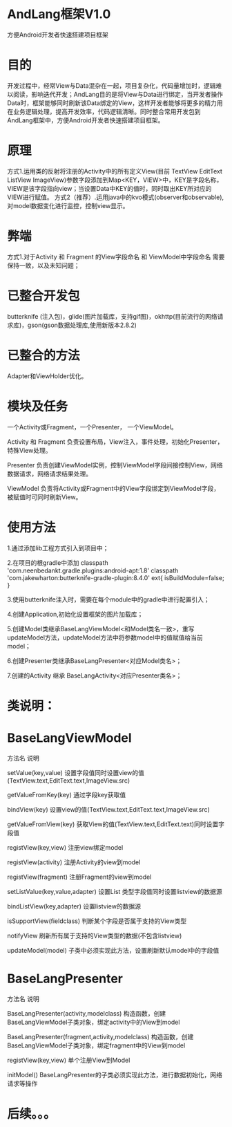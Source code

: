 # AndLang框架V1.0
方便Android开发者快速搭建项目框架
# 目的
开发过程中，经常View与Data混杂在一起，项目复杂化，代码量增加时，逻辑难以阅读，影响迭代开发；AndLang目的是将View与Data进行绑定，当开发者操作Data时，框架能够同时刷新该Data绑定的View，这样开发者能够将更多的精力用在业务逻辑处理，提高开发效率，代码逻辑清晰。同时整合常用开发包到AndLang框架中，方便Android开发者快速搭建项目框架。
# 原理
方式1.运用类的反射将注册的Activity中的所有定义View(目前 TextView EditText ListView ImageView)参数字段添加到Map<KEY，VIEW>中，KEY是字段名称，VIEW是该字段指向view；当设置Data中KEY的值时，同时取出KEY所对应的VIEW进行赋值。
方式2（推荐）.运用java中的kvo模式(observer和observable),对model数据变化进行监控，控制view显示。
# 弊端
方式1.对于Activity 和 Fragment 的View字段命名 和 ViewModel中字段命名 需要保持一致，以及未知问题；
# 已整合开发包
butterknife (注入包)，glide(图片加载库，支持gif图)，okhttp(目前流行的网络请求库)，gson(gson数据处理库,使用新版本2.8.2)
# 已整合的方法
Adapter和ViewHolder优化。
# 模块及任务
一个Activity或Fragment，一个Presenter， 一个ViewModel。

Activity 和 Fragment 负责设置布局，View注入，事件处理，初始化Presenter，特殊View处理。

Presenter 负责创建ViewModel实例，控制ViewModel字段间接控制View，网络数据请求，网络请求结果处理。

ViewModel 负责将Activity或Fragment中的View字段绑定到ViewModel字段，被赋值时可同时刷新View。
# 使用方法
1.通过添加lib工程方式引入到项目中；

2.在项目的根gradle中添加
classpath 'com.neenbedankt.gradle.plugins:android-apt:1.8'
classpath 'com.jakewharton:butterknife-gradle-plugin:8.4.0'
ext{
		isBuildModule=false; 
}

3.使用butterknife注入时，需要在每个module中的gradle中进行配置引入；

4.创建Application,初始化设置框架的图片加载库；

5.创建Model类继承BaseLangViewModel<和Model类名一致>，重写updateModel方法，updateModel方法中将参数model中的值赋值给当前model；

6.创建Presenter类继承BaseLangPresenter<对应Model类名>；

7.创建的Activity 继承 BaseLangActivity<对应Presenter类名>；

# 类说明：
# BaseLangViewModel
方法名				说明

setValue(key,value)		设置字段值同时设置view的值(TextView.text,EditText.text,ImageView.src)

getValueFromKey(key)		通过字段key获取值

bindView(key)			设置view的值(TextView.text,EditText.text,ImageView.src)

getValueFromView(key)		获取View的值(TextView.text,EditText.text)同时设置字段值

registView(key,view)		注册view绑定model

registView(activity)		注册Activity的view到model

registView(fragment)		注册Fragment的view到model

setListValue(key,value,adapter)	设置List 类型字段值同时设置listview的数据源

bindListView(key,adapter)	设置listview的数据源

isSupportView(fieldclass)	判断某个字段是否属于支持的View类型

notifyView			刷新所有属于支持的View类型的数据(不包含listview)

updateModel(model)		子类中必须实现此方法，设置刷新默认model中的字段值

# BaseLangPresenter
方法名						说明

BaseLangPresenter(activity,modelclass)		构造函数，创建BaseLangViewModel子类对象，绑定activity中的View到model

BaseLangPresenter(fragment,activity,modelclass)	构造函数，创建BaseLangViewModel子类对象，绑定fragment中的View到model

registView(key,view)				单个注册View到Model

initModel()					BaseLangPresenter的子类必须实现此方法，进行数据初始化，网络请求等操作

# 后续。。。
